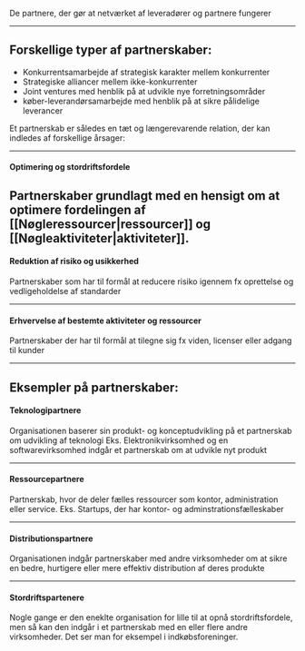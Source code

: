 De partnere, der gør at netværket af leveradører og partnere fungerer

---

## Forskellige typer af partnerskaber:
- Konkurrentsamarbejde af strategisk karakter mellem konkurrenter
- Strategiske alliancer mellem ikke-konkurrenter 
- Joint ventures med henblik på at udvikle nye forretningsområder
- køber-leverandørsamarbejde med henblik på at sikre pålidelige leverancer

Et partnerskab er således en tæt og længerevarende relation, der kan indledes af forskellige årsager:

---

#### Optimering og stordriftsfordele
Partnerskaber grundlagt med en hensigt om at optimere fordelingen af [[Nøgleressourcer|ressourcer]] og [[Nøgleaktiviteter|aktiviteter]].    
---

#### Reduktion af risiko og usikkerhed
Partnerskaber som har til formål at reducere risiko igennem fx oprettelse og vedligeholdelse af standarder 

---

#### Erhvervelse af bestemte aktiviteter og ressourcer
Partnerskaber der har til formål at tilegne sig fx viden, licenser eller adgang til kunder

---

## Eksempler på partnerskaber:
#### Teknologipartnere
Organisationen baserer sin produkt- og konceptudvikling på et partnerskab om udvikling af teknologi
Eks. Elektronikvirksomhed og en softwarevirksomhed indgår et partnerskab om at udvikle nyt produkt

---

#### Ressourcepartnere
Partnerskab, hvor de deler fælles ressourcer som kontor, administration eller service.
Eks. Startups, der har kontor- og adminstrationsfælleskaber

---

#### Distributionspartnere
Organisationen indgår partnerskaber med andre virksomheder om at sikre en bedre, hurtigere eller mere effektiv distribution af deres produkte

---

#### Stordriftspartenere
Nogle gange er den eneklte organisation for lille til at opnå stordriftsfordele, men så kan den indgår i et partnerskab med en eller flere andre virksomheder. Det ser man for eksempel i indkøbsforeninger.